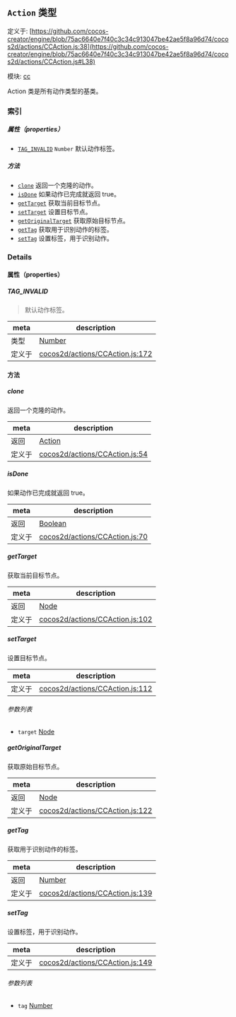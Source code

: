## `Action` 类型


定义于: [https://github.com/cocos-creator/engine/blob/75ac6640e7f40c3c34c913047be42ae5f8a96d74/cocos2d/actions/CCAction.js:38](https://github.com/cocos-creator/engine/blob/75ac6640e7f40c3c34c913047be42ae5f8a96d74/cocos2d/actions/CCAction.js#L38)

模块: [cc](../modules/cc.md)


Action 类是所有动作类型的基类。



### 索引

##### 属性（properties）

  - [`TAG_INVALID`](#taginvalid) `Number` 默认动作标签。



##### 方法

  - [`clone`](#clone) 返回一个克隆的动作。
  - [`isDone`](#isdone) 如果动作已完成就返回 true。
  - [`getTarget`](#gettarget) 获取当前目标节点。
  - [`setTarget`](#settarget) 设置目标节点。
  - [`getOriginalTarget`](#getoriginaltarget) 获取原始目标节点。
  - [`getTag`](#gettag) 获取用于识别动作的标签。
  - [`setTag`](#settag) 设置标签，用于识别动作。



### Details


#### 属性（properties）


##### TAG_INVALID

> 默认动作标签。

| meta | description |
|------|-------------|
| 类型 | <a href="https://developer.mozilla.org/en/JavaScript/Reference/Global_Objects/Number" class="crosslink external" target="_blank">Number</a> |
| 定义于 | [cocos2d/actions/CCAction.js:172](https://github.com/cocos-creator/engine/blob/75ac6640e7f40c3c34c913047be42ae5f8a96d74/cocos2d/actions/CCAction.js#L172) |






<!-- Method Block -->
#### 方法


##### clone

返回一个克隆的动作。

| meta | description |
|------|-------------|
| 返回 | <a href="../classes/Action.html" class="crosslink">Action</a> 
| 定义于 | [cocos2d/actions/CCAction.js:54](https://github.com/cocos-creator/engine/blob/75ac6640e7f40c3c34c913047be42ae5f8a96d74/cocos2d/actions/CCAction.js#L54) |



##### isDone

如果动作已完成就返回 true。

| meta | description |
|------|-------------|
| 返回 | <a href="https://developer.mozilla.org/en/JavaScript/Reference/Global_Objects/Boolean" class="crosslink external" target="_blank">Boolean</a> 
| 定义于 | [cocos2d/actions/CCAction.js:70](https://github.com/cocos-creator/engine/blob/75ac6640e7f40c3c34c913047be42ae5f8a96d74/cocos2d/actions/CCAction.js#L70) |



##### getTarget

获取当前目标节点。

| meta | description |
|------|-------------|
| 返回 | <a href="../classes/Node.html" class="crosslink">Node</a> 
| 定义于 | [cocos2d/actions/CCAction.js:102](https://github.com/cocos-creator/engine/blob/75ac6640e7f40c3c34c913047be42ae5f8a96d74/cocos2d/actions/CCAction.js#L102) |



##### setTarget

设置目标节点。

| meta | description |
|------|-------------|
| 定义于 | [cocos2d/actions/CCAction.js:112](https://github.com/cocos-creator/engine/blob/75ac6640e7f40c3c34c913047be42ae5f8a96d74/cocos2d/actions/CCAction.js#L112) |

###### 参数列表
- `target` <a href="../classes/Node.html" class="crosslink">Node</a> 


##### getOriginalTarget

获取原始目标节点。

| meta | description |
|------|-------------|
| 返回 | <a href="../classes/Node.html" class="crosslink">Node</a> 
| 定义于 | [cocos2d/actions/CCAction.js:122](https://github.com/cocos-creator/engine/blob/75ac6640e7f40c3c34c913047be42ae5f8a96d74/cocos2d/actions/CCAction.js#L122) |



##### getTag

获取用于识别动作的标签。

| meta | description |
|------|-------------|
| 返回 | <a href="https://developer.mozilla.org/en/JavaScript/Reference/Global_Objects/Number" class="crosslink external" target="_blank">Number</a> 
| 定义于 | [cocos2d/actions/CCAction.js:139](https://github.com/cocos-creator/engine/blob/75ac6640e7f40c3c34c913047be42ae5f8a96d74/cocos2d/actions/CCAction.js#L139) |



##### setTag

设置标签，用于识别动作。

| meta | description |
|------|-------------|
| 定义于 | [cocos2d/actions/CCAction.js:149](https://github.com/cocos-creator/engine/blob/75ac6640e7f40c3c34c913047be42ae5f8a96d74/cocos2d/actions/CCAction.js#L149) |

###### 参数列表
- `tag` <a href="https://developer.mozilla.org/en/JavaScript/Reference/Global_Objects/Number" class="crosslink external" target="_blank">Number</a> 



